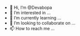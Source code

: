 - 👋 Hi, I’m @Devabopa
- 👀 I’m interested in ...
- 🌱 I’m currently learning ...
- 💞️ I’m looking to collaborate on ...
- 📫 How to reach me ...

<!---
Devabopa/Devabopa is a ✨ special ✨ repository because its `README.md` (this file) appears on your GitHub profile.
You can click the Preview link to take a look at your changes.
--->
